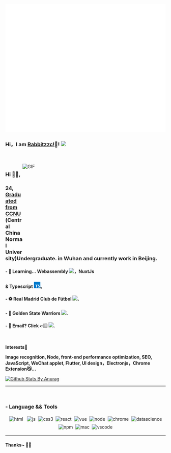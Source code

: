 <div align="center">
	<br>
		<img src="https://github.com/Rabbitzzc/Rabbitzzc/blob/master/svgs/header.svg" width="800" height="400">
	<br>
</div>

### Hi，I am [Rabbitzzc!](https://github.com/Rabbitzzc)👋! ![](https://pronoun.cyou/x/y?subject=He&object=Him&height=20)
<br/>

<br />
<img align="right" height="270px" width="450px" alt="GIF" src="https://github.com/Rabbitzzc/Rabbitzzc/blob/master/svgs/giphy.gif" />

### Hi 🙋‍♂️,
### 24, [Graduated from CCNU](https://zh.wikipedia.org/wiki/%E5%8D%8E%E4%B8%AD%E5%B8%88%E8%8C%83%E5%A4%A7%E5%AD%A6)(Central China Normal University)Undergraduate. in Wuhan and currently work in Beijing.


#### - 🥀 Learning... Webassembly  <code><img height="20" src="https://avatars1.githubusercontent.com/u/11578470?s=200&v=4"></code>，NuxtJs <code> <img height="20" width="16" src="https://avatars2.githubusercontent.com/u/23360933?s=200&v=4"> </code>  & Typescript <code><img height="20" src="https://raw.githubusercontent.com/github/explore/80688e429a7d4ef2fca1e82350fe8e3517d3494d/topics/typescript/typescript.png"></code>。


#### - ⚽️ Real Madrid Club de Fútbol <code><img height="20" src="https://ssl.gstatic.com/onebox/media/sports/logos/Th4fAVAZeCJWRcKoLW7koA_48x48.png"></code>.

#### - 🏀 Golden State Warriors <code><img height="20" src="https://gdc.hupucdn.com/gdc/nba/team/logo/e6d876b019135540.png"></code>.


#### - 📮 Email? Click 👉🏼 [<img src="https://github.com/Rabbitzzc/Rabbitzzc/blob/master/svgs/coloredBadges/svg/social/gmail.svg">](zzclovelcs@gmail.com).


<br />


**Interests🙏**

**Image recognition, Node, front-end performance optimization, SEO, JavaScript, WeChat applet, Flutter, UI design，Electronjs，Chrome Extension😼...**
<br />


[![Github Stats By Anurag](https://github-readme-stats.vercel.app/api?username=Rabbitzzc&show_icons=true&title_color=fff&icon_color=79ff97&text_color=9f9f9f&bg_color=151515)](https://github.com/anuraghazra/github-readme-stats)

*************

<br />

### - Language && Tools

<p align="center">

<!-- svg 仓库 https://github.com/MikeCodesDotNET/ColoredBadges -->

 <img src="https://github.com/Rabbitzzc/Rabbitzzc/blob/master/svgs/coloredBadges/svg/dev/languages/html.svg" alt="html" style="vertical-align:top; margin:4px">    
<img src="https://github.com/Rabbitzzc/Rabbitzzc/blob/master/svgs/coloredBadges/svg/dev/languages/js.svg" alt="js" style="vertical-align:top; margin:4px"><img src="https://github.com/Rabbitzzc/Rabbitzzc/blob/master/svgs/coloredBadges/svg/dev/languages/css3.svg" alt="css3" style="vertical-align:top; margin:4px"><img src="https://github.com/Rabbitzzc/Rabbitzzc/blob/master/svgs/coloredBadges/svg/dev/frameworks/react.svg" alt="react" style="vertical-align:top; margin:4px"><img src="https://github.com/Rabbitzzc/Rabbitzzc/blob/master/svgs/coloredBadges/svg/dev/frameworks/vue.svg" alt="vue" style="vertical-align:top; margin:4px"><img src="https://github.com/Rabbitzzc/Rabbitzzc/blob/master/svgs/coloredBadges/svg/dev/frameworks/nodejs.svg" alt="node" style="vertical-align:top; margin:4px"><img src="https://github.com/Rabbitzzc/Rabbitzzc/blob/master/svgs/coloredBadges/svg/dev/misc/chrome.svg" alt="chrome" style="vertical-align:top; margin:4px"><img src="https://github.com/Rabbitzzc/Rabbitzzc/blob/master/svgs/coloredBadges/svg/dev/misc/web.svg" alt="datascience" style="vertical-align:top; margin:4px"><img src="https://github.com/Rabbitzzc/Rabbitzzc/blob/master/svgs/coloredBadges/svg/dev/services/npm.svg" alt="npm" style="vertical-align:top; margin:4px"><img src="https://github.com/Rabbitzzc/Rabbitzzc/blob/master/svgs/coloredBadges/svg/devices/mac.svg" alt="mac" style="vertical-align:top; margin:4px"><img src="https://github.com/Rabbitzzc/Rabbitzzc/blob/master/svgs/coloredBadges/svg/dev/tools/visualstudio_code.svg" alt="vscode" style="vertical-align:top; margin:4px">

</p>

<!-- ### - Blogs 🌱

<p align="center">
<img src="https://github.com/Rabbitzzc/Rabbitzzc/blob/master/svgs/coloredBadges/svg/blogs/devto.svg">
</p> -->

<!-- ### - Podcast ⚡️
<p align="center">
  <img src="https://github.com/Rabbitzzc/Rabbitzzc/blob/master/svgs/coloredBadges/svg/streaming/podcast.svg"> 
</p> -->


***********************************

#### Thanks~ 🙏🏼




  
